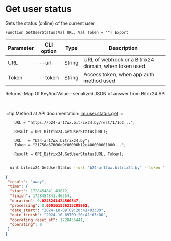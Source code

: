 ﻿---
sidebar_position: 17
---

# Get user status
 Gets the status (online) of the current user



`Function GetUserStatus(Val URL, Val Token = "") Export`

  | Parameter | CLI option | Type | Description |
  |-|-|-|-|
  | URL | --url | String | URL of webhook or a Bitrix24 domain, when token used |
  | Token | --token | String | Access token, when app auth method used |

  
  Returns:  Map Of KeyAndValue - serialized JSON of answer from Bitrix24 API

<br/>

:::tip
Method at API documentation: [im.user.status.get](https://dev.1c-bitrix.ru/learning/course/index.php?COURSE_ID=93&LESSON_ID=11497)
:::
<br/>


```bsl title="Code example"
    URL = "https://b24-ar17wx.bitrix24.by/rest/1/1o2...";

    Result = OPI_Bitrix24.GetUserStatus(URL);

    URL   = "b24-ar17wx.bitrix24.by";
    Token = "21750a67006e9f06006b12e400000001000...";

    Result = OPI_Bitrix24.GetUserStatus(URL, Token);
```



```sh title="CLI command example"
    
  oint bitrix24 GetUserStatus --url "b24-ar17wx.bitrix24.by" --token "fe3fa966006e9f06006b12e400000001000..."

```

```json title="Result"
{
 "result": "away",
 "time": {
  "start": 1728454841.43872,
  "finish": 1728454841.46354,
  "duration": 0.0248241424560547,
  "processing": 0.000161886215209961,
  "date_start": "2024-10-09T09:20:41+03:00",
  "date_finish": "2024-10-09T09:20:41+03:00",
  "operating_reset_at": 1728455441,
  "operating": 0
 }
}
```
